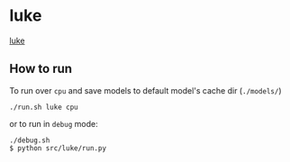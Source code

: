 # luke
[luke](https://huggingface.co/transformers/master/model_doc/luke.html)

## How to run
To run over `cpu` and save models to default model's cache dir (`./models/`)
```
./run.sh luke cpu
```

or to run in `debug` mode:

```
./debug.sh
$ python src/luke/run.py
```